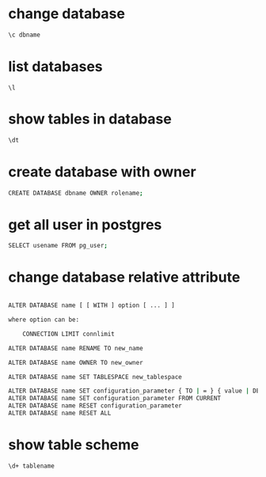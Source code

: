 # change database
 ```bash
 \c dbname
 ```

 # list databases
 ```
 \l
 ```

# show tables in database
 ```bash
 \dt
 ```
# create database with owner

```bash
CREATE DATABASE dbname OWNER rolename;
```

# get all  user in postgres

 ```bash
 SELECT usename FROM pg_user;

 ```

# change database relative attribute

 ```bash

 ALTER DATABASE name [ [ WITH ] option [ ... ] ]

 where option can be:

     CONNECTION LIMIT connlimit

 ALTER DATABASE name RENAME TO new_name

 ALTER DATABASE name OWNER TO new_owner

 ALTER DATABASE name SET TABLESPACE new_tablespace

 ALTER DATABASE name SET configuration_parameter { TO | = } { value | DEFAULT }
 ALTER DATABASE name SET configuration_parameter FROM CURRENT
 ALTER DATABASE name RESET configuration_parameter
 ALTER DATABASE name RESET ALL

 ```

 # show table scheme

 ```
 \d+ tablename
 ```

